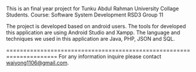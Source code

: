 This is an final year project for Tunku Abdul Rahman University Collage Students.
Course: Software System Development RSD3 Group 11

The project is developed based on android users.
The tools for developed this application are using Android Studio and Xampp.
The language and techniques we used in this application are Java, PHP, JSON and SQL.



=====================================================================
For any information inquire please contact waiyong1106@gmail.com.
